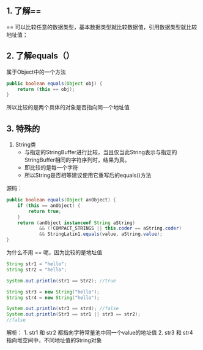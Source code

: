 ## 1. 了解==
 == 可以比较任意的数据类型，基本数据类型就比较数据值，引用数据类型就比较地址值；
## 2. 了解equals（）
属于Object中的一个方法

```java
public boolean equals(Object obj) {  
    return (this == obj);  
}
```

所以比较的是两个具体的对象是否指向同一个地址值

## 3.  特殊的
1. String类
	- 与指定的StringBuffer进行比较，当且仅当此String表示与指定的StringBuffer相同的字符序列时，结果为真。
	- 即比较的是每一个字符
	- 所以String是否相等建议使用它重写后的equals()方法

源码：
```java
public boolean equals(Object anObject) {  
    if (this == anObject) {  
        return true;  
    }  
    return (anObject instanceof String aString)  
            && (!COMPACT_STRINGS || this.coder == aString.coder)  
            && StringLatin1.equals(value, aString.value);  
}
```

为什么不用 == 呢，因为比较的是地址值
```java
String str1 = "hello";
String str2 = "hello";

System.out.println(str1 == Str2); //true

String str3 = new String("hello");
String str4 = new String("hello");

System.out.println(str3 == str4); //false
System.out.println(Str3 == str1 || str3 == str2);
//false
```

解析：
	1. str1 和 str2 都指向字符常量池中同一个value的地址值
	2. str3 和 str4 指向堆空间中，不同地址值的String对象